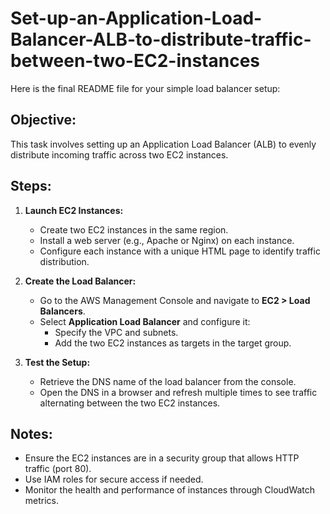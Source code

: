 # Set-up-an-Application-Load-Balancer-ALB-to-distribute-traffic-between-two-EC2-instances
Here is the final README file for your simple load balancer setup:

## Objective:
This task involves setting up an Application Load Balancer (ALB) to evenly distribute incoming traffic across two EC2 instances.

## Steps:

1. **Launch EC2 Instances:**
   - Create two EC2 instances in the same region.
   - Install a web server (e.g., Apache or Nginx) on each instance.
   - Configure each instance with a unique HTML page to identify traffic distribution.

2. **Create the Load Balancer:**
   - Go to the AWS Management Console and navigate to **EC2 > Load Balancers**.
   - Select **Application Load Balancer** and configure it:
     - Specify the VPC and subnets.
     - Add the two EC2 instances as targets in the target group.

3. **Test the Setup:**
   - Retrieve the DNS name of the load balancer from the console.
   - Open the DNS in a browser and refresh multiple times to see traffic alternating between the two EC2 instances.

## Notes:
- Ensure the EC2 instances are in a security group that allows HTTP traffic (port 80).
- Use IAM roles for secure access if needed.
- Monitor the health and performance of instances through CloudWatch metrics.

